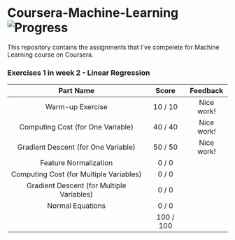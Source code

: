 # Coursera-Machine-Learning ![Progress](http://progressed.io/bar/12)

This repository contains the assignments that I've compelete for Machine Learning course on Coursera.

### Exercises 1 in week 2 - Linear Regression
| Part Name                                 | Score     | Feedback   |
| :---:                                     | :---:     | :---:      |
| Warm-up Exercise                          |  10 /  10 | Nice work! |
| Computing Cost (for One Variable)         |  40 /  40 | Nice work! |
| Gradient Descent (for One Variable)       |  50 /  50 | Nice work! |
| Feature Normalization                     |   0 /   0 |            |
| Computing Cost (for Multiple Variables)   |   0 /   0 |            |
| Gradient Descent (for Multiple Variables) |   0 /   0 |            | 
| Normal Equations                          |   0 /   0 |            |
|                                           | 100 / 100 |            |